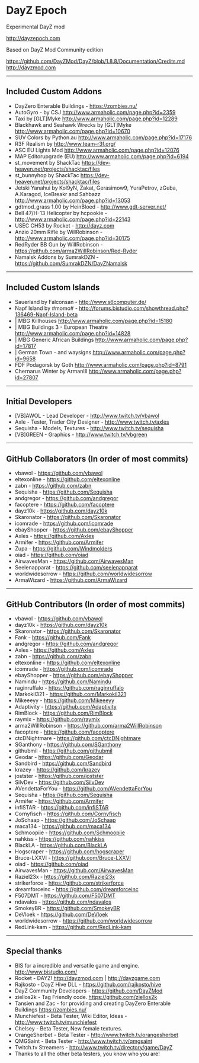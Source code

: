 **DayZ Epoch**
================

Experimental DayZ mod 

http://dayzepoch.com

Based on DayZ Mod Community edition

https://github.com/DayZMod/DayZ/blob/1.8.8/Documentation/Credits.md
http://dayzmod.com 


--------------------------
Included Custom Addons
--------------------------
* DayZero Enterable Buildings - https://zombies.nu/
* AutoGyro - by CSJ http://www.armaholic.com/page.php?id=2359
* Taxi by [GLT]Myke http://www.armaholic.com/page.php?id=12289
* Blackhawk and Seahawk Wrecks by [GLT]Myke http://www.armaholic.com/page.php?id=10670
* SUV Colors by Python.au http://www.armaholic.com/page.php?id=17176
* R3F Realism by http://www.team-r3f.org/
* ASC EU Lights Mod http://www.armaholic.com/page.php?id=12076
* MAP Editorupgrade (EU) http://www.armaholic.com/page.php?id=6194
* st_movement by ShackTac https://dev-heaven.net/projects/shacktac/files
* st_bunnyhop by ShackTac https://dev-heaven.net/projects/shacktac/files
* Jetski Yanahui by Kol9yN, Zakat, Gerasimow9, YuraPetrov, zGuba, A.Karagod, IceBreakr and Sahbazz http://www.armaholic.com/page.php?id=13053
* gdtmod_grass 1.00 by HeinBloed - http://www.gdt-server.net/
* Bell 47/H-13 Helicopter by hcpookie - http://www.armaholic.com/page.php?id=22143
* USEC CH53 by Rocket - http://dayz.com
* Anzio 20mm Rifle by WillRobinson - http://www.armaholic.com/page.php?id=30175
* RedRyder BB Gun by WillRobinson - https://github.com/arma2WillRobinson/Red-Ryder
* Namalsk Addons by SumrakDZN - https://github.com/SumrakDZN/DayZNamalsk

--------------------------
Included Custom Islands
--------------------------
* Sauerland by Falconsan - http://www.s6computer.de/
* Napf Island by #momo# - http://forums.bistudio.com/showthread.php?136469-Napf-Island-beta
* | MBG Killhouses http://www.armaholic.com/page.php?id=15180
* | MBG Buildings 3 - European Theatre http://www.armaholic.com/page.php?id=14828
* | MBG Generic African Buildings http://www.armaholic.com/page.php?id=17817
* | German Town - and waysigns http://www.armaholic.com/page.php?id=9658
* FDF Podagorsk by Goth http://www.armaholic.com/page.php?id=8791
* Chernarus Winter by ArmanIII http://www.armaholic.com/page.php?id=27807

--------------------------
Initial Developers
--------------------------
* [VB]AWOL - Lead Developer - http://www.twitch.tv/vbawol
* Axle - Tester, Trader City Designer - http://www.twitch.tv/axles
* Sequisha - Models, Textures - http://www.twitch.tv/sequisha
* [VB]GREEN - Graphics - http://www.twitch.tv/vbgreen

--------------------------
GitHub Collaborators (In order of most commits)
--------------------------
* vbawol - https://github.com/vbawol
* eltexonline - https://github.com/eltexonline
* zabn - https://github.com/zabn
* Sequisha - https://github.com/Sequisha
* andgregor - https://github.com/andgregor
* facoptere - https://github.com/facoptere
* dayz10k - https://github.com/dayz10k
* Skaronator - https://github.com/Skaronator
* icomrade - https://github.com/icomrade
* ebayShopper - https://github.com/ebayShopper
* Axles - https://github.com/Axles
* Armifer - https://github.com/Armifer
* Zupa - https://github.com/Windmolders
* oiad - https://github.com/oiad
* AirwavesMan - https://github.com/AirwavesMan
* Seelenapparat - https://github.com/seelenapparat
* worldwidesorrow - https://github.com/worldwidesorrow
* ArmaWizard - https://github.com/ArmaWizard

--------------------------
GitHub Contributors (In order of most commits)
--------------------------
* vbawol - https://github.com/vbawol
* dayz10k - https://github.com/dayz10k
* Skaronator - https://github.com/Skaronator
* Fank - https://github.com/Fank
* andgregor - https://github.com/andgregor
* Axles - https://github.com/Axles
* zabn - https://github.com/zabn
* eltexonline - https://github.com/eltexonline
* icomrade - https://github.com/icomrade
* ebayShopper - https://github.com/ebayShopper
* Namindu - https://github.com/Namindu
* raginruffalo - https://github.com/raginruffalo
* Markokil321 - https://github.com/Markokil321
* Mikeeeyy - https://github.com/Mikeeeyy
* Adaptivity - https://github.com/Adaptivity
* RimBlock - https://github.com/RimBlock
* raymix - https://github.com/raymix
* arma2WillRobinson - https://github.com/arma2WillRobinson
* facoptere - https://github.com/facoptere
* ctcDNightmare - https://github.com/ctcDNightmare
* SGanthony - https://github.com/SGanthony
* githubmil - https://github.com/githubmil
* Geodar - https://github.com/Geodar
* Sandbird - https://github.com/Sandbird
* krazey - https://github.com/krazey
* jostster - https://github.com/jostster
* SilvDev - https://github.com/SilvDev
* AVendettaForYou - https://github.com/AVendettaForYou
* Sequisha - https://github.com/Sequisha
* Armifer - https://github.com/Armifer
* infiSTAR - https://github.com/infiSTAR
* Cornyfisch - https://github.com/Cornyfisch
* JoSchaap - https://github.com/JoSchaap
* maca134 - https://github.com/maca134
* Schmoopiie - https://github.com/Schmoopiie
* nahkiss - https://github.com/nahkiss
* BlackLA - https://github.com/BlackLA
* Hogscraper - https://github.com/hogscraper
* Bruce-LXXVI - https://github.com/Bruce-LXXVI
* oiad - https://github.com/oiad
* AirwavesMan - https://github.com/AirwavesMan
* Raziel23x - https://github.com/Raziel23x
* strikerforce - https://github.com/strikerforce
* dreamforceinc - https://github.com/dreamforceinc
* F507DMT - https://github.com/F507DMT 
* ndavalos - https://github.com/ndavalos
* SmokeyBR - https://github.com/SmokeyBR
* DeVloek - https://github.com/DeVloek
* worldwidesorrow - https://github.com/worldwidesorrow
* RedLink-kam - https://github.com/RedLink-kam

--------------------------
Special thanks
--------------------------
* BIS for a incredible and versatile game and engine. http://www.bistudio.com/
* Rocket - DAYZ! http://dayzmod.com | http://dayzgame.com 
* Rajkosto - DayZ Hive DLL - https://github.com/rajkosto/hive
* DayZ Community Developers - https://github.com/DayZMod
* ziellos2k - Tag Friendly code. https://github.com/ziellos2k
* Tansien and Zac - for providing and creating DayZero Enterable Buildings https://zombies.nu/
* Munchiefest - Beta Tester, Wiki Editor, Ideas - http://www.twitch.tv/munchiefest
* Chelsey - Beta Tester, New female textures.
* OrangeSherbet - Beta Tester - http://www.twitch.tv/orangesherbet
* QMGSaint - Beta Tester - http://www.twitch.tv/qmgsaint
* Twitch.tv Streamers - http://www.twitch.tv/directory/game/DayZ
* Thanks to all the other beta testers, you know who you are!
